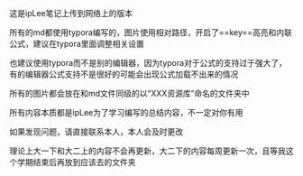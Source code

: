 这是ipLee笔记上传到网络上的版本

所有的md都使用typora编写的，图片使用相对路径，开启了==key==高亮和内联公式，建议在typora里面调整相关设置

也建议使用typora而不是别的编辑器，因为typora对于公式的支持过于强大了，有的编辑器公式支持不是很好的可能会出现公式加载不出来的情况

所有的图片都会放在和md文件同级的以“XXX资源库”命名的文件夹中

所有内容本质都是ipLee为了学习编写的总结内容，不一定对你有用

如果发现问题，请直接联系本人，本人会及时更改

理论上大一下和大二上的内容不会再更新，大二下的内容每周更新一次，且等我这个学期结束后再放到应该去的文件夹
